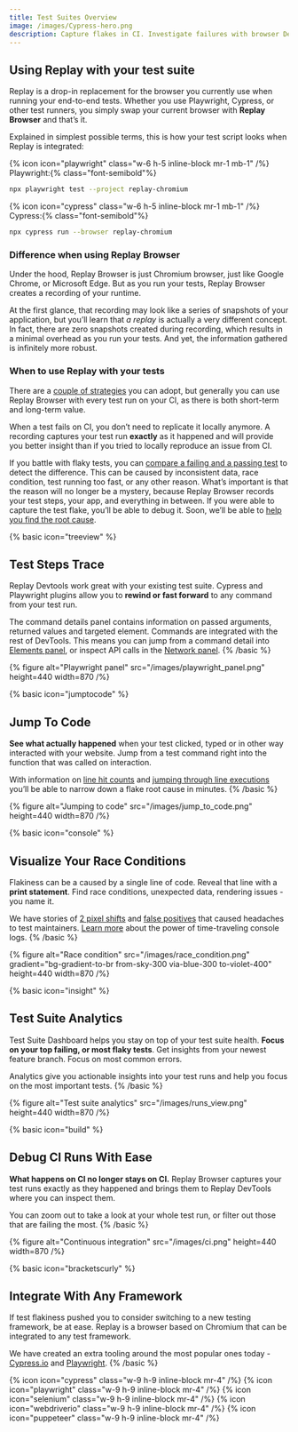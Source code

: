 ```yaml
---
title: Test Suites Overview
image: /images/Cypress-hero.png
description: Capture flakes in CI. Investigate failures with browser DevTools. And achieve a 99.9% pass rate.
---
```


## Using Replay with your test suite
Replay is a drop-in replacement for the browser you currently use when running your end-to-end tests. Whether you use Playwright, Cypress, or other test runners, you simply swap your current browser with **Replay Browser** and that’s it.

Explained in simplest possible terms, this is how your test script looks when Replay is integrated:

{% icon icon="playwright" class="w-6 h-5 inline-block mr-1 mb-1" /%} Playwright:{% class="font-semibold"%}
```sh
npx playwright test --project replay-chromium
```
{% icon icon="cypress" class="w-6 h-5 inline-block mr-1 mb-1" /%} Cypress:{% class="font-semibold"%}
```sh
npx cypress run --browser replay-chromium
```

### Difference when using Replay Browser
Under the hood, Replay Browser is just Chromium browser, just like Google Chrome, or Microsoft Edge. But as you run your tests, Replay Browser creates a recording of your runtime. 

At the first glance, that recording may look like a series of snapshots of your application, but you’ll learn that *a replay* is actually a very different concept. In fact, there are zero snapshots created during recording, which results in a minimal overhead as you run your tests. And yet, the information gathered is infinitely more robust.

### When to use Replay with your tests
There are a [couple of strategies](/ci-workflows/recording-strategies) you can adopt, but generally you can use Replay Browser with every test run on your CI, as there is both short-term and long-term value. 

When a test fails on CI, you don’t need to replicate it locally anymore. A recording captures your test run **exactly** as it happened and will provide you better insight than if you tried to locally reproduce an issue from CI.

If you battle with flaky tests, you can [compare a failing and a passing test](https://replay.help/playwright-flake-debug) to detect the difference. This can be caused by inconsistent data, race condition, test running too fast, or any other reason. What’s important is that the reason will no longer be a mystery, because Replay Browser records your test steps, your app, and everything in between. If you were able to capture the test flake, you’ll be able to debug it. Soon, we’ll be able to [help you find the root cause](/test-suites/root-cause-analysis).

{% basic icon="treeview" %}

## Test Steps Trace

Replay Devtools work great with your existing test suite. Cypress and Playwright plugins allow you to **rewind or fast forward** to any command from your test run.

The command details panel contains information on passed arguments, returned values and targeted element. Commands are integrated with the rest of DevTools. This means you can jump from a command detail into [Elements panel](/browser-devtools/elements-panel), or inspect API calls in the [Network panel](/browser-devtools/network-monitor).
{% /basic %}

{% figure
    alt="Playwright panel"
    src="/images/playwright_panel.png"
    height=440
    width=870
/%}

{% basic icon="jumptocode" %}

## Jump To Code

**See what actually happened** when your test clicked, typed or in other way interacted with your website. Jump from a test command right into the function that was called on interaction.

With information on [line hit counts](/browser-devtools/source-viewer#hit-counts) and [jumping through line executions](/browser-devtools/source-viewer#jumping-to-a-line) you’ll be able to narrow down a flake root cause in minutes.
{% /basic %}

{% figure
    alt="Jumping to code"
    src="/images/jump_to_code.png"
    height=440
    width=870
/%}

{% basic icon="console" %}

## Visualize Your Race Conditions

Flakiness can be a caused by a single line of code. Reveal that line with a **print statement**. Find race conditions, unexpected data, rendering issues - you name it.

We have stories of [2 pixel shifts](https://blog.replay.io/a-journey-of-driving-down-test-flakes-to-0percent-at-metabase-part-3) and [false positives](https://blog.replay.io/finding-%22false-positive%22-tests-with-replay.io) that caused headaches to test maintainers. [Learn more](/time-travel-intro/add-console-logs-on-the-fly) about the power of time-traveling console logs.
{% /basic %}

{% figure
alt="Race condition"
src="/images/race_condition.png"
gradient="bg-gradient-to-br from-sky-300 via-blue-300 to-violet-400"
height=440
width=870
/%}

{% basic icon="insight" %}

## Test Suite Analytics

Test Suite Dashboard helps you stay on top of your test suite health. **Focus on your top failing, or most flaky tests**. Get insights from your newest feature branch. Focus on most common errors.

Analytics give you actionable insights into your test runs and help you focus on the most important tests.
{% /basic %}

{% figure
    alt="Test suite analytics"
    src="/images/runs_view.png"
    height=440
    width=870
/%}

{% basic icon="build" %}

## Debug CI Runs With Ease

**What happens on CI no longer stays on CI.** Replay Browser captures your test runs exactly as they happened and brings them to Replay DevTools where you can inspect them.

You can zoom out to take a look at your whole test run, or filter out those that are failing the most.
{% /basic %}

{% figure
    alt="Continuous integration"
    src="/images/ci.png"
    height=440
    width=870
/%}

{% basic icon="bracketscurly" %}

## Integrate With Any Framework

If test flakiness pushed you to consider switching to a new testing framework, be at ease. Replay is a browser based on Chromium that can be integrated to any test framework.

We have created an extra tooling around the most popular ones today - [Cypress.io](/test-runners/cypress-io/getting-started) and [Playwright](/test-runners/playwright/record-your-first-replay).
{% /basic %}

{% icon icon="cypress" class="w-9 h-9 inline-block mr-4" /%}
{% icon icon="playwright" class="w-9 h-9 inline-block mr-4" /%}
{% icon icon="selenium" class="w-9 h-9 inline-block mr-4" /%}
{% icon icon="webdriverio" class="w-9 h-9 inline-block mr-4" /%}
{% icon icon="puppeteer" class="w-9 h-9 inline-block mr-4" /%}
